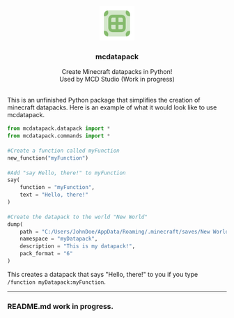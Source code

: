 <!-- PROJECT LOGO -->
<br />
<p align="center">
  <a href="https://github.com/Yekc/mcdatapack">
    <img src="images/logo.png" alt="Logo" width="80" height="80">
  </a>

  <h3 align="center">mcdatapack</h3>

  <p align="center">
    Create Minecraft datapacks in Python!
    <br />
    Used by MCD Studio (Work in progress)
    <br />
    <br />
  </p>
</p>

This is an unfinished Python package that simplifies the creation of minecraft datapacks.
Here is an example of what it would look like to use mcdatapack.
```python
from mcdatapack.datapack import *
from mcdatapack.commands import *

#Create a function called myFunction
new_function("myFunction")

#Add "say Hello, there!" to myFunction
say(
	function = "myFunction", 
	text = "Hello, there!"
)

#Create the datapack to the world "New World"
dump(
	path = "C:/Users/JohnDoe/AppData/Roaming/.minecraft/saves/New World/datapacks)", 
	namespace = "myDatapack", 
	description = "This is my datapack!", 
	pack_format = "6"
)
```
This creates a datapack that says "Hello, there!" to you if you type `/function myDatapack:myFunction`.

---
### README.md work in progress.
